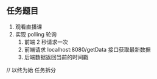 
## 任务题目

1. 观看直播课
2. 实现 polling 轮询
   1. 前端 2 秒请求一次
   2. 前端请求 localhost:8080/getData 接口获取最新数据
   3. 后端数据返回当前的时间戳




// 以终为始  任务拆分